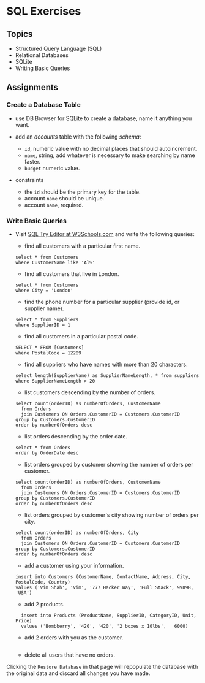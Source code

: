 # SQL Exercises

## Topics

- Structured Query Language (SQL)
- Relational Databases
- SQLite
- Writing Basic Queries

## Assignments

### Create a Database Table

- use DB Browser for SQLite to create a database, name it anything you want.
- add an _accounts_ table with the following _schema_:

  - `id`, numeric value with no decimal places that should autoincrement.
  - `name`, string, add whatever is necessary to make searching by name faster.
  - `budget` numeric value.

- constraints
  - the `id` should be the primary key for the table.
  - account `name` should be unique.
  - account `name`, required.

### Write Basic Queries

- Visit [SQL Try Editor at W3Schools.com](https://www.w3schools.com/Sql/tryit.asp?filename=trysql_select_top) and write the following queries:
  - find all customers with a particular first name.
  ```
  select * from Customers
  where CustomerName like 'Al%'
  ```
  
  - find all customers that live in London.
  ```
  select * from Customers
  where City = 'London'
  ```

  - find the phone number for a particular supplier (provide id, or supplier name).
  ```
  select * from Suppliers
  where SupplierID = 1
  ```

  - find all customers in a particular postal code.
  ```
  SELECT * FROM [Customers]
  where PostalCode = 12209
  ```

  - find all suppliers who have names with more than 20 characters.
  ```
  select length(SupplierName) as SupplierNameLength, * from suppliers
  where SupplierNameLength > 20
  ```
  
  - list customers descending by the number of orders.
  ```
  select count(orderID) as numberOfOrders, CustomerName 
	from Orders
	join Customers ON Orders.CustomerID = Customers.CustomerID
  group by Customers.CustomerID
  order by numberOfOrders desc
  ```
  
  - list orders descending by the order date.
  ```
  select * from Orders
  order by OrderDate desc
  ```
  
  - list orders grouped by customer showing the number of orders per customer.
  ```
  select count(orderID) as numberOfOrders, CustomerName 
	from Orders
	join Customers ON Orders.CustomerID = Customers.CustomerID
  group by Customers.CustomerID
  order by numberOfOrders desc
  ```
  
  - list orders grouped by customer's city showing number of orders per city.
  ```
  select count(orderID) as numberOfOrders, City
	from Orders
	join Customers ON Orders.CustomerID = Customers.CustomerID
  group by Customers.CustomerID
  order by numberOfOrders desc
  ```
  
  - add a customer using your information.
  ```
  insert into Customers (CustomerName, ContactName, Address, City, PostalCode, Country)
  values ('Vim Shah', 'Vim', '777 Hacker Way', 'Full Stack', 99898, 'USA')
  ```
  
  - add 2 products.
  ```
    insert into Products (ProductName, SupplierID, CategoryID, Unit, Price)
    values ('Bombberry', '420', '420', '2 boxes x 10lbs',   6000)
  ```
  
  - add 2 orders with you as the customer.
  ```
  ```

  - delete all users that have no orders.

Clicking the `Restore Database` in that page will repopulate the database with the original data and discard all changes you have made.
